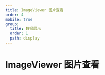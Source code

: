 ```yaml
---
title: ImageViewer 图片查看
order: 4
mobile: true
group:
  title: 数据展示
  order: 1
  path: display
---
```


# ImageViewer 图片查看

<code src="../demo/ImageViewer.tsx"></code>
<API src="../src/ImageViewer.tsx"></API>
